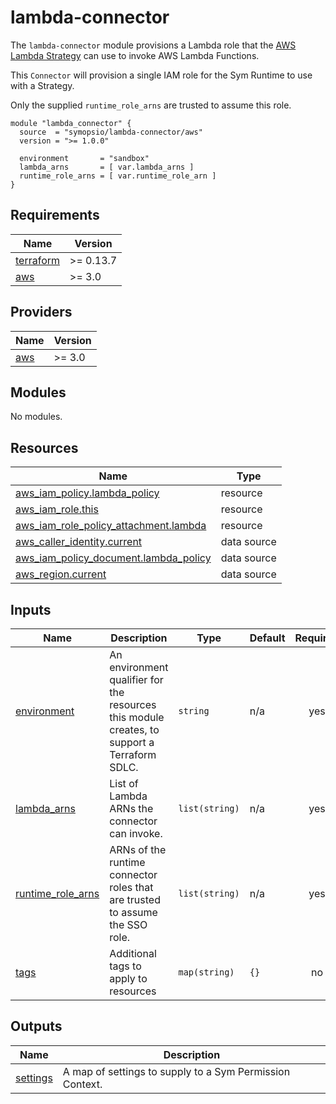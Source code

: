 # lambda-connector

The `lambda-connector` module provisions a Lambda role that the [AWS Lambda Strategy](https://docs.symops.com/docs/aws-lambda) can use to invoke AWS Lambda Functions.

This `Connector` will provision a single IAM role for the Sym Runtime to use with a Strategy.

Only the supplied `runtime_role_arns` are trusted to assume this role.

```hcl
module "lambda_connector" {
  source  = "symopsio/lambda-connector/aws"
  version = ">= 1.0.0"

  environment       = "sandbox"
  lambda_arns       = [ var.lambda_arns ]
  runtime_role_arns = [ var.runtime_role_arn ]
}
```

<!-- BEGIN_TF_DOCS -->
## Requirements

| Name | Version |
|------|---------|
| <a name="requirement_terraform"></a> [terraform](#requirement\_terraform) | >= 0.13.7 |
| <a name="requirement_aws"></a> [aws](#requirement\_aws) | >= 3.0 |

## Providers

| Name | Version |
|------|---------|
| <a name="provider_aws"></a> [aws](#provider\_aws) | >= 3.0 |

## Modules

No modules.

## Resources

| Name | Type |
|------|------|
| [aws_iam_policy.lambda_policy](https://registry.terraform.io/providers/hashicorp/aws/latest/docs/resources/iam_policy) | resource |
| [aws_iam_role.this](https://registry.terraform.io/providers/hashicorp/aws/latest/docs/resources/iam_role) | resource |
| [aws_iam_role_policy_attachment.lambda](https://registry.terraform.io/providers/hashicorp/aws/latest/docs/resources/iam_role_policy_attachment) | resource |
| [aws_caller_identity.current](https://registry.terraform.io/providers/hashicorp/aws/latest/docs/data-sources/caller_identity) | data source |
| [aws_iam_policy_document.lambda_policy](https://registry.terraform.io/providers/hashicorp/aws/latest/docs/data-sources/iam_policy_document) | data source |
| [aws_region.current](https://registry.terraform.io/providers/hashicorp/aws/latest/docs/data-sources/region) | data source |

## Inputs

| Name | Description | Type | Default | Required |
|------|-------------|------|---------|:--------:|
| <a name="input_environment"></a> [environment](#input\_environment) | An environment qualifier for the resources this module creates, to support a Terraform SDLC. | `string` | n/a | yes |
| <a name="input_lambda_arns"></a> [lambda\_arns](#input\_lambda\_arns) | List of Lambda ARNs the connector can invoke. | `list(string)` | n/a | yes |
| <a name="input_runtime_role_arns"></a> [runtime\_role\_arns](#input\_runtime\_role\_arns) | ARNs of the runtime connector roles that are trusted to assume the SSO role. | `list(string)` | n/a | yes |
| <a name="input_tags"></a> [tags](#input\_tags) | Additional tags to apply to resources | `map(string)` | `{}` | no |

## Outputs

| Name | Description |
|------|-------------|
| <a name="output_settings"></a> [settings](#output\_settings) | A map of settings to supply to a Sym Permission Context. |
<!-- END_TF_DOCS -->